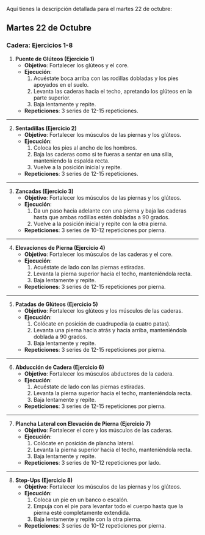 Aquí tienes la descripción detallada para el martes 22 de octubre:

## Martes 22 de Octubre

### Cadera: Ejercicios 1-8

1. **Puente de Glúteos (Ejercicio 1)**
   - **Objetivo**: Fortalecer los glúteos y el core.
   - **Ejecución**:  
      1. Acuéstate boca arriba con las rodillas dobladas y los pies apoyados en el suelo.  
      2. Levanta las caderas hacia el techo, apretando los glúteos en la parte superior.  
      3. Baja lentamente y repite.  
   - **Repeticiones**: 3 series de 12-15 repeticiones.

---

2. **Sentadillas (Ejercicio 2)**
   - **Objetivo**: Fortalecer los músculos de las piernas y los glúteos.
   - **Ejecución**:  
      1. Coloca los pies al ancho de los hombros.  
      2. Baja las caderas como si te fueras a sentar en una silla, manteniendo la espalda recta.  
      3. Vuelve a la posición inicial y repite.  
   - **Repeticiones**: 3 series de 12-15 repeticiones.

---

3. **Zancadas (Ejercicio 3)**
   - **Objetivo**: Fortalecer los músculos de las piernas y los glúteos.
   - **Ejecución**:  
      1. Da un paso hacia adelante con una pierna y baja las caderas hasta que ambas rodillas estén dobladas a 90 grados.  
      2. Vuelve a la posición inicial y repite con la otra pierna.  
   - **Repeticiones**: 3 series de 10-12 repeticiones por pierna.

---

4. **Elevaciones de Pierna (Ejercicio 4)**
   - **Objetivo**: Fortalecer los músculos de las caderas y el core.
   - **Ejecución**:  
      1. Acuéstate de lado con las piernas estiradas.  
      2. Levanta la pierna superior hacia el techo, manteniéndola recta.  
      3. Baja lentamente y repite.  
   - **Repeticiones**: 3 series de 12-15 repeticiones por pierna.

---

5. **Patadas de Glúteos (Ejercicio 5)**
   - **Objetivo**: Fortalecer los glúteos y los músculos de las caderas.
   - **Ejecución**:  
      1. Colócate en posición de cuadrupedia (a cuatro patas).  
      2. Levanta una pierna hacia atrás y hacia arriba, manteniéndola doblada a 90 grados.  
      3. Baja lentamente y repite.  
   - **Repeticiones**: 3 series de 12-15 repeticiones por pierna.

---

6. **Abducción de Cadera (Ejercicio 6)**
   - **Objetivo**: Fortalecer los músculos abductores de la cadera.
   - **Ejecución**:  
      1. Acuéstate de lado con las piernas estiradas.  
      2. Levanta la pierna superior hacia el techo, manteniéndola recta.  
      3. Baja lentamente y repite.  
   - **Repeticiones**: 3 series de 12-15 repeticiones por pierna.

---

7. **Plancha Lateral con Elevación de Pierna (Ejercicio 7)**
   - **Objetivo**: Fortalecer el core y los músculos de las caderas.
   - **Ejecución**:  
      1. Colócate en posición de plancha lateral.  
      2. Levanta la pierna superior hacia el techo, manteniéndola recta.  
      3. Baja lentamente y repite.  
   - **Repeticiones**: 3 series de 10-12 repeticiones por lado.

---

8. **Step-Ups (Ejercicio 8)**
   - **Objetivo**: Fortalecer los músculos de las piernas y los glúteos.
   - **Ejecución**:  
      1. Coloca un pie en un banco o escalón.  
      2. Empuja con el pie para levantar todo el cuerpo hasta que la pierna esté completamente extendida.  
      3. Baja lentamente y repite con la otra pierna.  
   - **Repeticiones**: 3 series de 10-12 repeticiones por pierna.
